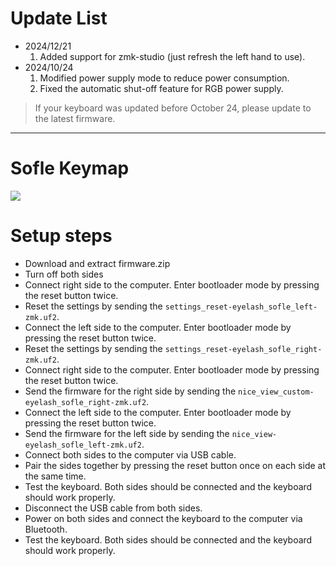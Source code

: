 # Update List

- 2024/12/21
  1. Added support for zmk-studio (just refresh the left hand to use).
- 2024/10/24
  1. Modified power supply mode to reduce power consumption.
  2. Fixed the automatic shut-off feature for RGB power supply.

> If your keyboard was updated before October 24, please update to the latest firmware.

---

# Sofle Keymap

<img src="keymap-drawer/sofle.svg" >

# Setup steps

- Download and extract firmware.zip
- Turn off both sides
- Connect right side to the computer. Enter bootloader mode by pressing the reset button twice.
- Reset the settings by sending the `settings_reset-eyelash_sofle_left-zmk.uf2`.
- Connect the left side to the computer. Enter bootloader mode by pressing the reset button twice.
- Reset the settings by sending the `settings_reset-eyelash_sofle_right-zmk.uf2`.
- Connect right side to the computer. Enter bootloader mode by pressing the reset button twice.
- Send the firmware for the right side by sending the `nice_view_custom-eyelash_sofle_right-zmk.uf2`.
- Connect the left side to the computer. Enter bootloader mode by pressing the reset button twice.
- Send the firmware for the left side by sending the `nice_view-eyelash_sofle_left-zmk.uf2`.
- Connect both sides to the computer via USB cable.
- Pair the sides together by pressing the reset button once on each side at the same time.
- Test the keyboard. Both sides should be connected and the keyboard should work properly.
- Disconnect the USB cable from both sides.
- Power on both sides and connect the keyboard to the computer via Bluetooth.
- Test the keyboard. Both sides should be connected and the keyboard should work properly.
